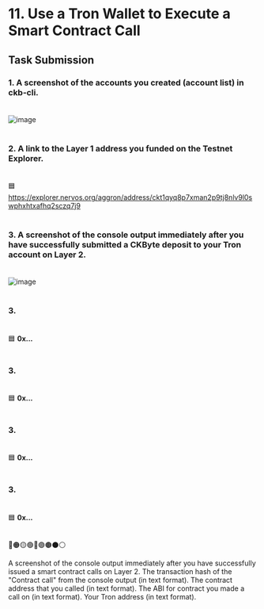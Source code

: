# 11. Use a Tron Wallet to Execute a Smart Contract Call

## Task Submission

### 1. A screenshot of the accounts you created (account list) in ckb-cli.<br><br>
![image](https://user-images.githubusercontent.com/5003779/130153117-6afb9be7-2fd5-4702-9baa-3a103f27b2ac.png) <br><br>
### 2. A link to the Layer 1 address you funded on the Testnet Explorer.<br><br>
   🟦 https://explorer.nervos.org/aggron/address/ckt1qyq8p7xman2p9tj8nlv9l0swphxhtxafhq2sczq7j9 <br><br>   
### 3. A screenshot of the console output immediately after you have successfully submitted a CKByte deposit to your Tron account on Layer 2.<br><br>
   ![image](https://user-images.githubusercontent.com/5003779/130153740-f1909ecd-9b7b-43bb-a03a-d45d2f3ff091.png) <br><br>
### 3. <br><br>
   🟦 <b> 0x... </b> <br><br>
### 3. <br><br>
   🟦 <b> 0x... </b> <br><br>
### 3. <br><br>
   🟦 <b> 0x... </b> <br><br>
### 3. <br><br>
   🟦 <b> 0x... </b> <br><br>

🔴🟠🟡🟢🔵🟣🟤⚫⚪




A screenshot of the console output immediately after you have successfully issued a smart contract calls on Layer 2.
The transaction hash of the "Contract call" from the console output (in text format).
The contract address that you called (in text format).
The ABI for contract you made a call on (in text format).
Your Tron address (in text format).
